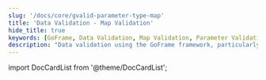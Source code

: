 ```yaml
---
slug: '/docs/core/gvalid-parameter-type-map'
title: 'Data Validation - Map Validation'
hide_title: true
keywords: [GoFrame, Data Validation, Map Validation, Parameter Validation, GoFrame Framework, Validation Rules, Input Validation, Data Integrity, Golang, Development Framework]
description: "Data validation using the GoFrame framework, particularly for Map type data validation methods. With the GoFrame framework, developers can easily implement input data validation to ensure data validity and integrity. The page details the steps for using validation rules to enhance the security and reliability of applications."
---
```


import DocCardList from '@theme/DocCardList';

<DocCardList />